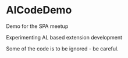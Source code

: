 # AlCodeDemo
Demo for the SPA meetup


Experimenting AL based extension development

Some of the code is to be ignored  - be careful.

